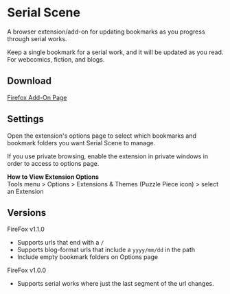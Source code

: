 # Serial Scene

A browser extension/add-on for updating bookmarks as you progress through serial works.

Keep a single bookmark for a serial work, and it will be updated as you read. For webcomics, fiction, and blogs.

## Download

[Firefox Add-On Page](https://addons.mozilla.org/en-US/firefox/addon/serial-scene/)

## Settings

Open the extension's options page to select which bookmarks and bookmark folders you want Serial Scene to manage.

If you use private browsing, enable the extension in private windows in order to access to options page.

**How to View Extension Options**  
Tools menu > Options > Extensions & Themes (Puzzle Piece icon) > select an Extension

## Versions

FireFox v1.1.0
- Supports urls that end with a `/`
- Supports blog-format urls that include a `yyyy/mm/dd` in the path
- Include empty bookmark folders on Options page

FireFox v1.0.0
- Supports serial works where just the last segment of the url changes.
